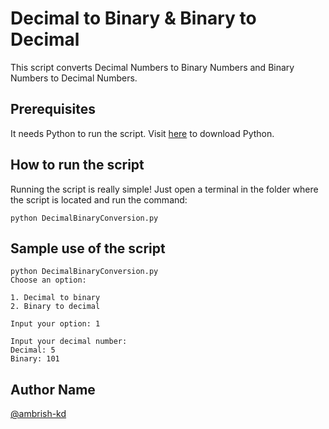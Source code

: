 # Decimal to Binary & Binary to Decimal

This script converts Decimal Numbers to Binary Numbers and Binary Numbers to Decimal Numbers.

## Prerequisites

It needs Python to run the script. Visit [here](https://www.python.org/downloads/) to download Python.

## How to run the script

Running the script is really simple! Just open a terminal in the folder where the script is located and run the command:

``` 
python DecimalBinaryConversion.py
``` 

## Sample use of the script

```
python DecimalBinaryConversion.py 
Choose an option:

1. Decimal to binary
2. Binary to decimal

Input your option: 1

Input your decimal number:
Decimal: 5 
Binary: 101
```

## Author Name

[@ambrish-kd](https://github.com/ambrish-kd)
